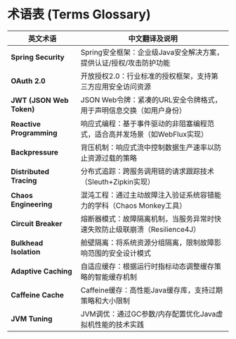# 术语表 (Terms Glossary)

| 英文术语                  | 中文翻译及说明                                                                 |
|---------------------------|-----------------------------------------------------------------------------|
| **Spring Security**       | Spring安全框架：企业级Java安全解决方案，提供认证/授权/攻击防护功能          |
| **OAuth 2.0**             | 开放授权2.0：行业标准的授权框架，支持第三方应用安全访问资源                  |
| **JWT (JSON Web Token)**  | JSON Web令牌：紧凑的URL安全令牌格式，用于声明信息交换（如用户身份）          |
| **Reactive Programming**  | 响应式编程：基于事件驱动的非阻塞编程范式，适合高并发场景（如WebFlux实现）    |
| **Backpressure**          | 背压机制：响应式流中控制数据生产速率以防止资源过载的策略                    |
| **Distributed Tracing**   | 分布式追踪：跨服务调用链的请求跟踪技术（Sleuth+Zipkin实现）                  |
| **Chaos Engineering**     | 混沌工程：通过主动故障注入验证系统容错能力的学科（Chaos Monkey工具）         |
| **Circuit Breaker**       | 熔断器模式：故障隔离机制，当服务异常时快速失败防止级联崩溃（Resilience4J）   |
| **Bulkhead Isolation**    | 舱壁隔离：将系统资源分组隔离，限制故障影响范围的安全设计模式                |
| **Adaptive Caching**      | 自适应缓存：根据运行时指标动态调整缓存策略的智能缓存机制                    |
| **Caffeine Cache**        | Caffeine缓存：高性能Java缓存库，支持过期策略和大小限制                      |
| **JVM Tuning**            | JVM调优：通过GC参数/内存配置优化Java虚拟机性能的技术实践                    |

